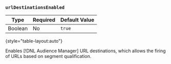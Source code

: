 ### `urlDestinationsEnabled`

| Type | Required | Default Value |
| -------- | ------------ | ----------------- |
| Boolean  | No           | `true`            |

{style="table-layout:auto"}

Enables [!DNL Audience Manager] URL destinations, which allows the firing of URLs based on segment qualification.
